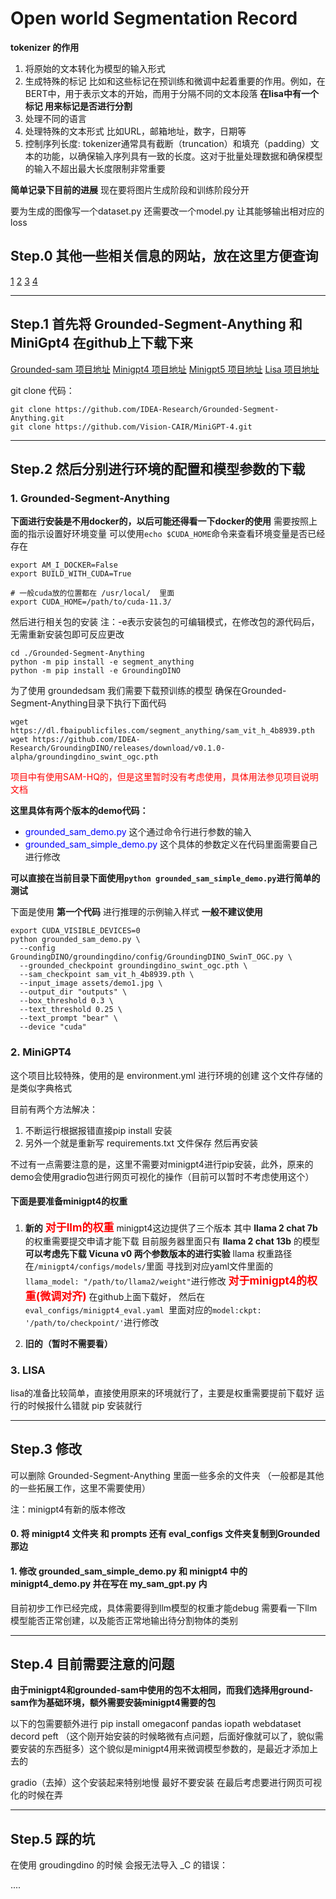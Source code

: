 # Open world Segmentation Record

__tokenizer 的作用__
1. 将原始的文本转化为模型的输入形式
2. 生成特殊的标记 比如<CLS>和<SEP>这些标记在预训练和微调中起着重要的作用。例如，在BERT中，<CLS>用于表示文本的开始，而<SEP>用于分隔不同的文本段落 __在lisa中有一个标记<SEG> 用来标记是否进行分割__
3. 处理不同的语言
4. 处理特殊的文本形式 比如URL，邮箱地址，数字，日期等
5. 控制序列长度: tokenizer通常具有截断（truncation）和填充（padding）文本的功能，以确保输入序列具有一致的长度。这对于批量处理数据和确保模型的输入不超出最大长度限制非常重要


__简单记录下目前的进展__
现在要将图片生成阶段和训练阶段分开

要为生成的图像写一个dataset.py
还需要改一个model.py 让其能够输出相对应的loss







## Step.0 其他一些相关信息的网站，放在这里方便查询
[1]()
[2]()
[3]()
[4]()




***
## Step.1 首先将 Grounded-Segment-Anything 和 MiniGpt4 在github上下载下来
[Grounded-sam 项目地址](https://github.com/IDEA-Research/Grounded-Segment-Anything)
[Minigpt4 项目地址](https://github.com/Vision-CAIR/MiniGPT-4)
[Minigpt5 项目地址](https://github.com/eric-ai-lab/MiniGPT-5)
[Lisa 项目地址](https://github.com/dvlab-research/LISA)



git clone 代码：
```shell
git clone https://github.com/IDEA-Research/Grounded-Segment-Anything.git 
git clone https://github.com/Vision-CAIR/MiniGPT-4.git
```





***
## Step.2 然后分别进行环境的配置和模型参数的下载

### 1. Grounded-Segment-Anything

__下面进行安装是不用docker的，以后可能还得看一下docker的使用__
需要按照上面的指示设置好环境变量  可以使用`echo $CUDA_HOME`命令来查看环境变量是否已经存在

```shell
export AM_I_DOCKER=False
export BUILD_WITH_CUDA=True

# 一般cuda放的位置都在 /usr/local/  里面
export CUDA_HOME=/path/to/cuda-11.3/
```



然后进行相关包的安装
注：-e表示安装包的可编辑模式，在修改包的源代码后，无需重新安装包即可反应更改

```shell
cd ./Grounded-Segment-Anything
python -m pip install -e segment_anything
python -m pip install -e GroundingDINO
```

为了使用 groundedsam 我们需要下载预训练的模型 
确保在Grounded-Segment-Anything目录下执行下面代码

```shell
wget https://dl.fbaipublicfiles.com/segment_anything/sam_vit_h_4b8939.pth
wget https://github.com/IDEA-Research/GroundingDINO/releases/download/v0.1.0-alpha/groundingdino_swint_ogc.pth
```
<font color=red>项目中有使用SAM-HQ的，但是这里暂时没有考虑使用，具体用法参见项目说明文档</font>


__这里具体有两个版本的demo代码：__
* <font color=blue>grounded_sam_demo.py</font> 这个通过命令行进行参数的输入
* <font color=blue>grounded_sam_simple_demo.py</font> 这个具体的参数定义在代码里面需要自己进行修改

__可以直接在当前目录下面使用`python grounded_sam_simple_demo.py`进行简单的测试__

下面是使用 __第一个代码__ 进行推理的示例输入样式  __一般不建议使用__
```shell
export CUDA_VISIBLE_DEVICES=0
python grounded_sam_demo.py \
  --config GroundingDINO/groundingdino/config/GroundingDINO_SwinT_OGC.py \
  --grounded_checkpoint groundingdino_swint_ogc.pth \
  --sam_checkpoint sam_vit_h_4b8939.pth \
  --input_image assets/demo1.jpg \
  --output_dir "outputs" \
  --box_threshold 0.3 \
  --text_threshold 0.25 \
  --text_prompt "bear" \
  --device "cuda"
```







### 2. MiniGPT4

这个项目比较特殊，使用的是 environment.yml 进行环境的创建 这个文件存储的是类似字典格式

目前有两个方法解决：
1. 不断运行根据报错直接pip install 安装
2. 另外一个就是重新写 requirements.txt 文件保存 然后再安装

不过有一点需要注意的是，这里不需要对minigpt4进行pip安装，此外，原来的demo会使用gradio包进行网页可视化的操作（目前可以暂时不考虑使用这个）


#### 下面是要准备minigpt4的权重
   1. __新的__
     <span style="font-size: 17px; color: red;font-weight: bold;">对于llm的权重</span> 
     minigpt4这边提供了三个版本 其中 __llama 2 chat 7b__ 的权重需要提交申请才能下载
     目前服务器里面只有 __llama 2 chat 13b__ 的模型
     __可以考虑先下载 Vicuna v0 两个参数版本的进行实验__ 
     llama 权重路径在`/minigpt4/configs/models/`里面 
     寻找到对应yaml文件里面的 `llama_model: "/path/to/llama2/weight"`进行修改
     <span style="font-size: 17px; color: red;font-weight: bold;">对于minigpt4的权重(微调对齐)</span>
     在github上面下载好，
     然后在 `eval_configs/minigpt4_eval.yaml `里面对应的`model:ckpt: '/path/to/checkpoint/'`进行修改



   2. __旧的（暂时不需要看）__  
    
<!-- 
      在minigpt4项目中有一个PrepareVicuna.md文件介绍 这里将其在重复描述一下
      首先要到huggingface上下载delta权重 https://huggingface.co/lmsys/vicuna-13b-delta-v0

      然后需要申请原始权重 并转换成huggingface格式 https://huggingface.co/docs/transformers/main/model_doc/llama

      然后根据 PrepareVicuna.md 里面的指示将delta权重和原始权重合并成最终的权重

      __Vicuna 权重路径__

      在minigpt4/configs/models/minigpt4.yaml 中第16行 修改 llama_model

      __下载对应的 minigpt4 的 ckpt 并修改路径__

      在 eval_configs/minigpt4_eval.yaml 中进行修改 
-->



### 3. LISA

lisa的准备比较简单，直接使用原来的环境就行了，主要是权重需要提前下载好
运行的时候报什么错就 pip 安装就行





***
## Step.3 修改
可以删除 Grounded-Segment-Anything 里面一些多余的文件夹
（一般都是其他的一些拓展工作，这里不需要使用）

注：minigpt4有新的版本修改
#### 0. 将 minigpt4 文件夹 和 prompts 还有 eval_configs 文件夹复制到Grounded那边

#### 1. 修改 grounded_sam_simple_demo.py 和 minigpt4 中的 minigpt4_demo.py 并在写在 my_sam_gpt.py 内

目前初步工作已经完成，具体需要得到llm模型的权重才能debug 
需要看一下llm模型能否正常创建，以及能否正常地输出待分割物体的类别








***
## Step.4 目前需要注意的问题

**由于minigpt4和grounded-sam中使用的包不太相同，而我们选择用ground-sam作为基础环境，额外需要安装minigpt4需要的包**

以下的包需要额外进行 pip install 
omegaconf
pandas 
iopath
webdataset
decord
peft （这个刚开始安装的时候略微有点问题，后面好像就可以了，貌似需要安装的东西挺多）这个貌似是minigpt4用来微调模型参数的，是最近才添加上去的

gradio（去掉）这个安装起来特别地慢 最好不要安装 在最后考虑要进行网页可视化的时候在弄







***
## Step.5 踩的坑

在使用 groudingdino 的时候 会报无法导入 _C 的错误：






....

